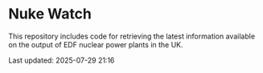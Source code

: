 # Nuke Watch

This repository includes code for retrieving the latest information available on the output of EDF nuclear power plants in the UK.

Last updated: 2025-07-29 21:16